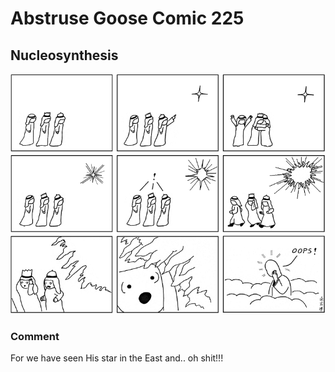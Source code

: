 # Abstruse Goose Comic 225
## Nucleosynthesis

![image](oops_wrong_setting.png)
### Comment
For we have seen His star in the East and.. oh shit!!!
